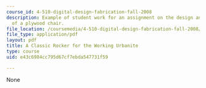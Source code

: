 ```yaml
---
course_id: 4-510-digital-design-fabrication-fall-2008
description: Example of student work for an assignment on the design and fabrication
  of a plywood chair.
file_location: /coursemedia/4-510-digital-design-fabrication-fall-2008/e43c6984cc795d67cf7ebda547731f59_assn3_example3.pdf
file_type: application/pdf
layout: pdf
title: A Classic Rocker for the Working Urbanite
type: course
uid: e43c6984cc795d67cf7ebda547731f59

---
```

None